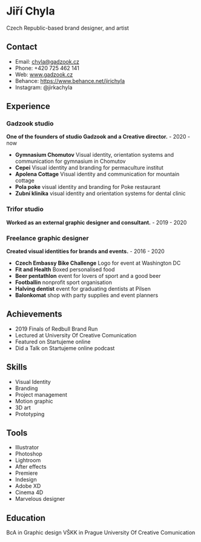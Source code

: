 # Jiří Chyla
Czech Republic-based brand designer, and artist

## Contact

- Email: chyla@gadzook.cz
- Phone: +420 725 462 141
- Web: www.gadzook.cz
- Behance: https://www.behance.net/jirichyla
- Instagram: @jirkachyla

## Experience

### Gadzook studio
**One of the founders of studio Gadzook and a Creative director.** - 2020 - now

- **Gymnasium Chomutov** Visual identity, orientation systems and communication for gymnasium in Chomutov
- **Cepei** Visual identity and branding for permaculture institut
- **Apolena Cottage** Visual identity and communication for mountain cottage
- **Pola poke** visual identity and branding for Poke restaurant
- **Zubní klinika** visual identity and orientation systems for dental clinic

### Trifor studio
**Worked as an external graphic designer and consultant.** - 2019 - 2020

### Freelance graphic designer
**Created visual identities for brands and events.** - 2016 - 2020

- **Czech Embassy Bike Challenge** Logo for event at Washington DC
- **Fit and Health** Boxed personalised food
- **Beer pentathlon** event for lovers of sport and a good beer
- **Footballin** nonprofit sport organisation
- **Halving dentist** event for graduating dentists at Pilsen
- **Balonkomat** shop with party supplies and event planners

## Achievements

- 2019 Finals of Redbull Brand Run
- Lectured at University Of Creative Comunication
- Featured on Startujeme online
- Did a Talk on Startujeme online podcast

## Skills

- Visual Identity
- Branding
- Project management
- Motion graphic
- 3D art
- Prototyping

## Tools

- Illustrator
- Photoshop
- Lightroom
- After effects
- Premiere
- Indesign
- Adobe XD
- Cinema 4D
- Marvelous designer

## Education

BcA in Graphic design VŠKK in Prague University Of Creative Comunication

